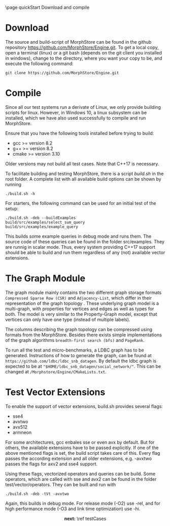 \page quickStart Download and compile
   
Download
========

The source and build-script of MorphStore can be found in the github repository https://github.com/MorphStore/Engine.git.
To get a local copy, open a terminal (linux) or a git bash (depends on the git client you installed in windows), 
change to the directory, where you want your copy to be, and execute the following command:

~~~{.sh}
git clone https://github.com/MorphStore/Engine.git
~~~

 
Compile
=======

Since all our test systems run a derivate of Linux, we only provide building scripts for linux. However, in Windows 10, 
a linux subsystem can be installed, which we have also used successfully to compile and run MorphStore.

Ensure that you have the following tools installed before trying to build:
- gcc >= version 8.2
- g++ >= version 8.2
- cmake >= version 3.10

Older versions may not build all test cases. Note that C++17 is necessary.


To facilitate building and testing MorphStore, there is a script <i>build.sh</i> in the root folder.
A complete list with all available build options can be shown by running

~~~{.sh}
./build.sh -h
~~~

For starters, the following command can be used for an initial test of the setup:

~~~{.sh}
./build.sh -deb --buildExamples
build/src/examples/select_sum_query
build/src/examples/example_query
~~~

This builds some example queries in debug mode and runs them. The source code of these queries can be found in the folder src/examples.
They are runnig in scalar mode. Thus, every system providing C++17 support should be able to build and run them regardless of any (not) 
available vector extensions.


The Graph Module
======================

The graph module mainly contains the two different graph storage formats `Compressed Sparse Row (CSR)` and `Adjacency-List`, which differ in their representation of the graph topology . 
These underlying graph model is a multi-graph, with properties for vertices and edges as well as types for both.
The model is very similar to the Property-Graph model, except that vertices can only have one type (instead of multiple labels). 

The columns describing the graph topology can be compressed using formats from the MorphStore. 
Besides there exists simple implementations of the graph algorithms `breadth-first search (bfs)` and `PageRank`.


To run all the test and micro-benchmarks, a LDBC graph has to be generated.
Instructions of how to generate the graph, can be found at `https://github.com/ldbc/ldbc_snb_datagen`.
By default the ldbc graph is expected to be at `"$HOME/ldbc_snb_datagen/social_network/"`. 
This can be changed at `/Morphstore/Engine/CMakeLists.txt`.




Test Vector Extensions
======================

To enable the support of vector extensions, build.sh provides several flags:

- sse4
- avxtwo
- avx512
- armneon

For some architectures, gcc enbales sse or even avx by default. But for others, the available extensions have to be passed explicitly. 
If one of the above mentioned flags is set, the build script takes care of this. Every flag passes the according extension and all older 
extensions, e.g. -avxtwo passes the flags for axv2 and sse4 support.

Using these flags, vectorized operators and queries can be build. Some operators, which are called with sse and avx2 can be found in 
the folder test/vector/operators. They can be built and run with

~~~{.sh}
./build.sh -deb -tVt -avxtwo
~~~  

Again, this builds in debug mode. For release mode (-O2) use -rel, and for high performance mode (-O3 and link time optimization) use -hi.

<div style="text-align:center;"> <b>next:</b> \ref testCases</div> 
